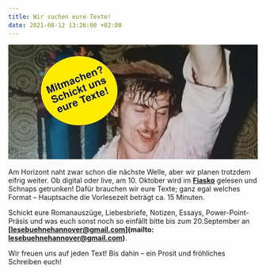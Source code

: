 ```yaml
---
title: Wir suchen eure Texte!
date: 2021-08-12 13:26:00 +02:00
---
```


![436cfe_63520669366542c49a7fa3c2c04c6c02_mv2.jpg](/uploads/436cfe_63520669366542c49a7fa3c2c04c6c02_mv2.jpg)

Am Horizont naht zwar schon die nächste Welle, aber wir planen trotzdem eifrig weiter. Ob digital oder live, am 10. Oktober wird im **[Fiasko](http://fiasko-piccolo-hannover.de/)** gelesen und Schnaps getrunken! Dafür brauchen wir eure Texte; ganz egal welches Format – Hauptsache die Vorlesezeit beträgt ca. 15 Minuten.

Schickt eure Romanauszüge, Liebesbriefe, Notizen, Essays, Power-Point-Präsis und was euch sonst noch so einfällt bitte bis zum 20.September an **[lesebuehnehannover@gmail.com](mailto: lesebuehnehannover@gmail.com)**.

Wir freuen uns auf jeden Text! Bis dahin – ein Prosit und fröhliches Schreiben euch!
